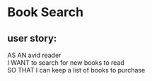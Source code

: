 # Book Search

## user story: 
AS AN avid reader  
I WANT to search for new books to read  
SO THAT I can keep a list of books to purchase  

